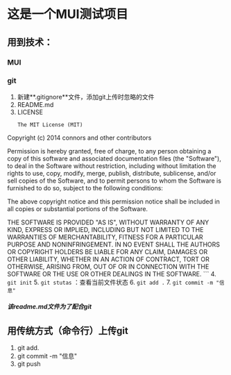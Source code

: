 # 这是一个MUI测试项目

## 用到技术：

### MUI

### git

1. 新建**.gitignore**文件，添加git上传时忽略的文件
2. README.md
3. LICENSE
    ```
    The MIT License (MIT)

Copyright (c) 2014 connors and other contributors

Permission is hereby granted, free of charge, to any person obtaining a copy of
this software and associated documentation files (the "Software"), to deal in
the Software without restriction, including without limitation the rights to
use, copy, modify, merge, publish, distribute, sublicense, and/or sell copies of
the Software, and to permit persons to whom the Software is furnished to do so,
subject to the following conditions:

The above copyright notice and this permission notice shall be included in all
copies or substantial portions of the Software.

THE SOFTWARE IS PROVIDED "AS IS", WITHOUT WARRANTY OF ANY KIND, EXPRESS OR
IMPLIED, INCLUDING BUT NOT LIMITED TO THE WARRANTIES OF MERCHANTABILITY, FITNESS
FOR A PARTICULAR PURPOSE AND NONINFRINGEMENT. IN NO EVENT SHALL THE AUTHORS OR
COPYRIGHT HOLDERS BE LIABLE FOR ANY CLAIM, DAMAGES OR OTHER LIABILITY, WHETHER
IN AN ACTION OF CONTRACT, TORT OR OTHERWISE, ARISING FROM, OUT OF OR IN
CONNECTION WITH THE SOFTWARE OR THE USE OR OTHER DEALINGS IN THE SOFTWARE.
    ```
4. `git init`
5. `git stutas` ：查看当前文件状态
6. `git add .`
7. `git commit -m "信息"`



##### 该readme.md文件为了配合git

## 用传统方式（命令行）上传git
1. git add.
2. git commit -m "信息"
3. git push



